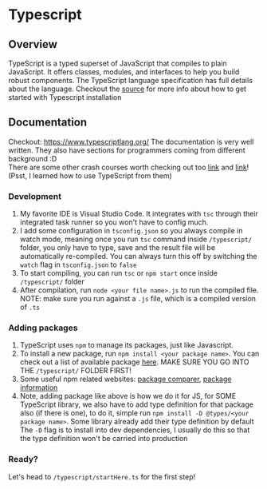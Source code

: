 # Typescript

## Overview
TypeScript is a typed superset of JavaScript that compiles to plain JavaScript. It offers classes, modules, and interfaces to help you build robust components. The TypeScript language specification has full details about the language. Checkout the [source](https://code.visualstudio.com/docs/typescript/typescript-compiling) for more info about how to get started with Typescript installation

## **Documentation**
Checkout: https://www.typescriptlang.org/ The documentation is very well written. They also have sections for programmers coming from different background :D
<br>
There are some other crash courses worth checking out too [link](https://www.youtube.com/watch?v=ahCwqrYpIuM) and [link](https://www.youtube.com/watch?v=WBPrJSw7yQA)! (Psst, I learned how to use TypeScript from them)

### **Development**
1. My favorite IDE is Visual Studio Code. It integrates with `tsc` through their integrated task runner so you won't have to config much.
2. I add some configuration in `tsconfig.json` so you always compile in watch mode, meaning once you run `tsc` command inside `/typescript/` folder, you only have to type, save and the result file will be automatically re-compiled. You can always turn this off by switching the `watch` flag in `tsconfig.json` to `false`
3. To start compiling, you can run `tsc` or `npm start` once inside `/typescript/` folder
4. After compilation, run `node <your file name>.js` to run the compiled file. NOTE: make sure you run against a `.js` file, which is a compiled version of `.ts`

### **Adding packages**
1. TypeScript uses `npm` to manage its packages, just like Javascript.
2. To install a new package, run `npm install <your package name>`. You can check out a list of available package [here](https://www.npmjs.com/). MAKE SURE YOU GO INTO THE `/typescript/` FOLDER FIRST!
3. Some useful npm related websites: [package comparer](https://www.npmtrends.com/), [package information](https://bundlephobia.com/)
4. Note, adding package like above is how we do it for JS, for SOME TypeScript library, we also have to add type definition for that package also (if there is one), to do it, simple run `npm install -D @types/<your package name>`. Some library already add their type definition by default
The `-D` flag is to install into dev dependencies, I usually do this so that the type definition won't be carried into production

### **Ready?**
Let's head to `/typescript/startHere.ts` for the first step!